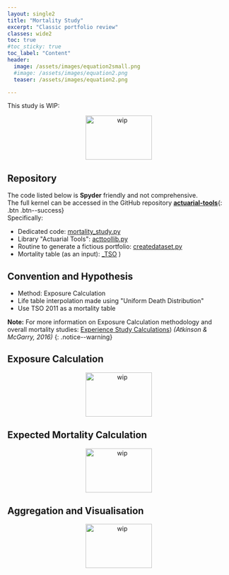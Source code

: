 ```yaml
---
layout: single2
title: "Mortality Study"
excerpt: "Classic portfolio review"
classes: wide2
toc: true
#toc_sticky: true
toc_label: "Content"
header:
  image: /assets/images/equation2small.png
  #image: /assets/images/equation2.png
  teaser: /assets/images/equation2.png

---
```


This study is WIP:
<div>
 <p align="center">
   <img src="{{site.baseurl}}/assets/images/wip_small.jpg" alt="wip"
 	   title="Under Construction" width="150" height="100" />
 </p>
</div>



## Repository

The code listed below is **Spyder** friendly and not comprehensive.   
The full kernel can be accessed in the GitHub repository [**actuarial-tools**](https://github.com/wiloo82/actuarial-tools/){: .btn .btn--success}   
Specifically:
* Dedicated code: [mortality_study.py](https://github.com/wiloo82/actuarial-tools/blob/master/mortality_study.py)
* Library "Actuarial Tools": [acttoollib.py](https://github.com/wiloo82/actuarial-tools/blob/master/acttoollib.py)
* Routine to generate a fictious portfolio: [createdataset.py](https://github.com/wiloo82/actuarial-tools/blob/master/createdataset.py)
* Mortality table (as an input): [_TSO](https://github.com/wiloo82/actuarial-tools/blob/master/1.DATA/_TSO.csv) )


## Convention and Hypothesis

* Method: Exposure Calculation
* Life table interpolation made using "Uniform Death Distribution"
* Use TSO 2011 as a mortality table

**Note:**
For more information on Exposure Calculation methodology and overall mortality studies: [Experience Study Calculations](https://www.google.com/url?sa=t&rct=j&q=&esrc=s&source=web&cd=3&cad=rja&uact=8&ved=2ahUKEwi4t7ig_vXmAhUENaYKHZbTAIQQFjACegQIBxAC&url=https%3A%2F%2Fwww.soa.org%2FFiles%2FResearch%2F2016-10-experience-study-calculations.pdf&usg=AOvVaw2o80QIL6vqR2HLHt0Y9J_y)) *(Atkinson & McGarry, 2016)*
{: .notice--warning}

## Exposure Calculation

<div>
 <p align="center">
   <img src="{{site.baseurl}}/assets/images/wip_small.jpg" alt="wip"
 	   title="Under Construction" width="150" height="100" />
 </p>
</div>

## Expected Mortality Calculation

<div>
 <p align="center">
   <img src="{{site.baseurl}}/assets/images/wip_small.jpg" alt="wip"
 	   title="Under Construction" width="150" height="100" />
 </p>
</div>

## Aggregation and Visualisation

<div>
 <p align="center">
   <img src="{{site.baseurl}}/assets/images/wip_small.jpg" alt="wip"
 	   title="Under Construction" width="150" height="100" />
 </p>
</div>
